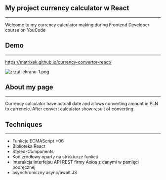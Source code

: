 ## My project currency calculator w React
---

Welcome to my currency calculator making during Frontend Developer course on YouCode

## Demo
---

https://matrixek.github.io/currency-convertor-react/

![zrzut-ekranu-1.png](https://i.postimg.cc/P5RwXpbK/1.png)

## About my page
---
Currency calculator have actuall date and allows converting amount in PLN to currencie. After convert calculator show result of converting.

## Techniques
---
- Funkcje ECMAScript +06
- Biblioteka React 
- Styled-Components
- Kod źródłowy oparty na strukturze funkcji
- Interakcja interfejsu API REST firmy Axios z danymi w pamięci podręcznej
- asynchroniczny async/await JS







